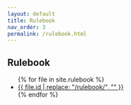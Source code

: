 ```yaml
---
layout: default
title: Rulebook
nav_order: 3
permalink: /rulebook.html
---
```


<div class="well">
    <h2>Rulebook</h2>
    <ul>
    {% for file in site.rulebook %}
    <li><a href="{{ file.url | relative_url }}">
        {{ file.id | replace: "/rulebook/", ""  }}
        </a></li>
    {% endfor %}
    </ul>
</div>
